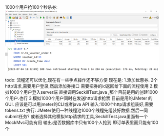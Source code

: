 
1000个用户抢100个秒杀券:
![img.png](assets/img.png)
![img.png](assets/img2.png)

todo:
流程还可以优化,现在有一些手点操作还不够方便
现在是:
    1.添加优惠券.
        2个http请求,需要用户登录,然后添加券接口
        需要把券的id返回给下面的流程使用
    2.模拟1000个用户登入server端
        直接调用SeckillTest.java  ,那个目前是用的创建1000个用户.也行
    3.模拟1000个用户同时在发送http请求抢票
        目前是用的JMeter 的GUI.  应该是可以用jmeter的CLI或者java API
        输入:1000个http请求组装好,需要tokens.txt 
        执行: JMeter使用一种线程池1000个线程先组装好数据,然后一同submit任务?
              或者选择其他模拟http请求的工具,SeckillTest.java里面有一个MockMvc可能有用
        输出:是否数据库中只有100个人抢到
             即订单表里面只能有100个
            